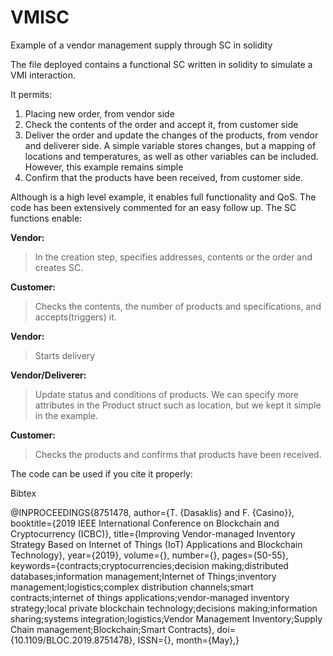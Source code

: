 # VMISC
Example of a vendor management supply through SC in solidity

The file deployed contains a functional SC written in solidity to simulate a VMI interaction.

It permits:

1. Placing new order, from vendor side
2. Check the contents of the order and accept it, from customer side
3. Deliver the order and update the changes of the products, from vendor and deliverer side. A simple variable stores changes, but a mapping of locations and temperatures, as well as other variables can be included. However, this example remains simple
4. Confirm that the products have been received, from customer side.

Although is a high level example, it enables full functionality and QoS. The code has been extensively commented for an easy follow up. The SC functions enable:


**Vendor:**

>In the creation step, specifies addresses, contents or the order and creates SC.

**Customer:**

>Checks the contents, the number of products and specifications, and accepts(triggers) it.

**Vendor:**

>Starts delivery

**Vendor/Deliverer:**

>Update status and conditions of products. We can specify more attributes in the Product struct such as location, but we kept it simple in the example.

**Customer:**

>Checks the products and confirms that products have been received.

The code can be used if you cite it properly:

Bibtex

@INPROCEEDINGS{8751478,
author={T. {Dasaklis} and F. {Casino}},
booktitle={2019 IEEE International Conference on Blockchain and Cryptocurrency (ICBC)},
title={Improving Vendor-managed Inventory Strategy Based on Internet of Things (IoT) Applications and Blockchain Technology},
year={2019},
volume={},
number={},
pages={50-55},
keywords={contracts;cryptocurrencies;decision making;distributed databases;information management;Internet of Things;inventory management;logistics;complex distribution channels;smart contracts;internet of things applications;vendor-managed inventory strategy;local private blockchain technology;decisions making;information sharing;systems integration;logistics;Vendor Management Inventory;Supply Chain management;Blockchain;Smart Contracts},
doi={10.1109/BLOC.2019.8751478},
ISSN={},
month={May},}
